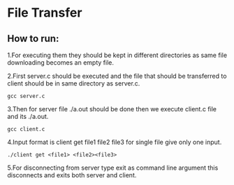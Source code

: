# File Transfer

## How to run:

1.For executing them they should be kept in different directories as same file downloading becomes an empty file.

2.First server.c should be executed and the file that should be transferred to client should be in same directory as server.c.

```
gcc server.c
```

3.Then for server file ./a.out should be done then we execute client.c file and its ./a.out.

```
gcc client.c
```

4.Input format is client get file1 file2 file3 for single file give only one input.
```
./client get <file1> <file2><file3>
```

5.For disconnecting from server type exit as command line argument this disconnects and exits both server and client. 




